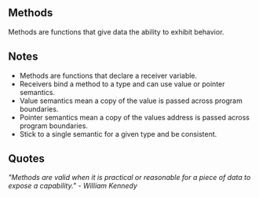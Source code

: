## Methods

Methods are functions that give data the ability to exhibit behavior.

## Notes

* Methods are functions that declare a receiver variable.
* Receivers bind a method to a type and can use value or pointer semantics.
* Value semantics mean a copy of the value is passed across program boundaries.
* Pointer semantics mean a copy of the values address is passed across program boundaries.
* Stick to a single semantic for a given type and be consistent.

## Quotes

_"Methods are valid when it is practical or reasonable for a piece of data to expose a capability." - William Kennedy_
